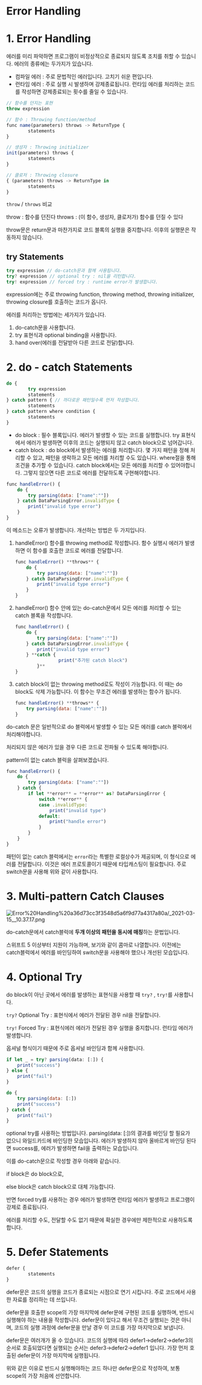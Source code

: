 # Error Handling

# 1. Error Handling

에러를 미리 파악하면 프로그램이 비정상적으로 종료되지 않도록 조치를 취할 수 있습니다. 에러의 종류에는 두가지가 있습니다. 

- 컴파일 에러 : 주로 문법적인 에러입니다. 고치기 쉬운 편입니다.
- 런타임 에러 : 주로 실행 시 발생하며 강제종료됩니다. 런타임 에러를 처리하는 코드를 작성하면 강제종료되는 횟수를 줄일 수 있습니다.

```jsx
// 함수를 던지는 표현 
throw expression

// 함수 : Throwing function/method
func name(parameters) throws -> ReturnType {
		statements
}

// 생성자 : Throwing initializer
init(parameters) throws {
		statements
}

// 클로저 : Throwing closure
{ (parameters) throws -> ReturnType in
		statements
}
```

`throw` / `throws` 비교 

throw : 함수를 던진다
throws : (이 함수, 생성자, 클로저가) 함수를 던질 수 있다

throw문은 return문과 마찬가지로 코드 블록의 실행을 중지합니다. 이후의 실행문은 작동하지 않습니다. 

## try Statements

```jsx
try expression // do-catch문과 함께 사용됩니다. 
try? expression // optional try : nil을 리턴합니다.
try! expression // forced try : runtime error가 발생합니다. 
```

expression에는 주로 throwing function, throwing method, throwing initializer, throwing closure를 호출하는 코드가 옵니다. 

에러를 처리하는 방법에는 세가지가 있습니다.

1. do-catch문을 사용합니다.
2. try 표현식과 optional binding을 사용합니다.
3. hand over(에러를 전달받아 다른 코드로 전달)합니다. 

# 2. do - catch Statements

```jsx
do {
		try expression
		statements
} catch pattern { // 까다로운 패턴일수록 먼저 작성합니다. 
		statements
} catch pattern where condition {
		statements
}
```

- do block : 필수 블록입니다. 에러가 발생할 수 있는 코드를 실행합니다. 
try 표현식에서 에러가 발생하면 이후의 코드는 실행되지 않고 catch block으로 넘어갑니다.
- catch block : do block에서 발생하는 에러를 처리합니다. 몇 가지 패턴을 정해 처리할 수 있고, 패턴을 생락하고 모든 에러를 처리할 수도 있습니다. where절을 통해 조건을 추가할 수 있습니다. 
catch block에서는 모든 에러를 처리할 수 있어야합니다. 그렇지 않으면 다른 코드로 에러를 전달하도록 구현해야합니다.

```jsx
func handleError() {
    do {
        try parsing(data: ["name":""])
    } catch DataParsingError.invalidType {
        print("invalid type error")
    }
}
```

이 메소드는 오류가 발생합니다. 개선하는 방법은 두 가지입니다.

1. handleError() 함수를 throwing method로 작성합니다. 함수 실행시 에러가 발생하면 이 함수를 호출한 코드로 에러를 전달합니다. 

    ```jsx
    func handleError() **throws** {
        do {
            try parsing(data: ["name":""])
        } catch DataParsingError.invalidType {
            print("invalid type error")
        }
    }
    ```

2. handleError() 함수 안에 있는 do-catch문에서 모든 에러를 처리할 수 있는 catch 블록을 작성합니다.

    ```jsx
    func handleError() {
        do {
            try parsing(data: ["name":""])
        } catch DataParsingError.invalidType {
            print("invalid type error")
        } **catch {
    				print("추가된 catch block")
    		}**
    }
    ```

3. catch block이 없는 throwing method로도 작성이 가능합니다. 이 때는 do block도 삭제 가능합니다. 이 함수는 무조건 에러를 발생하는 함수가 됩니다. 

    ```jsx
    func handleError() **throws** {
        try parsing(data: ["name":""])
    }
    ```

do-catch 문은 일반적으로 do 블럭에서 발생할 수 있는 모든 에러를 catch 블럭에서 처리해야합니다. 

처리되지 않은 에러가 있을 경우 다른 코드로 전파될 수 있도록 해야합니다. 

pattern이 없는 catch 블럭을 살펴보겠습니다.

```jsx
func handleError() {
    do {
        try parsing(data: ["name":""])
    } catch {
        if let **error** = **error** as? DataParsingError {
            switch **error** {
            case .invalidType:
                print("invalid type")
            default:
                print("handle error")
            }
        }
    }
}
```

패턴이 없는 catch 블럭에서는 `error`라는 특별한 로컬상수가 제공되며, 이 형식으로 에러를 전달합니다. 이것은 에러 프로토콜이기 때문에 타입캐스팅이 필요합니다. 주로 switch문을 사용해 위와 같이 사용합니다. 

# 3. Multi-pattern Catch Clauses

![Error%20Handling%20a36d73cc3f3548d5a6f9d77a4317a80a/_2021-03-15__10.37.17.png](Error%20Handling%20a36d73cc3f3548d5a6f9d77a4317a80a/_2021-03-15__10.37.17.png)

do-catch문에서 catch블럭에 **두개 이상의 패턴을 동시에 매칭**하는 문법입니다.

스위프트 5 이상부터 지원이 가능하며, 보기와 같이 콤마로 나열합니다. 이전에는 catch블럭에서 에러를 바인딩하여 switch문을 사용해야 했으나 개선된 모습입니다.

# 4. Optional Try

do block이 아닌 곳에서 에러를 발생하는 표현식을 사용할 때 `try?` , `try!`를 사용합니다.

`try?` Optional Try : 표현식에서 에러가 전달된 경우 nil을 전달합니다.

`try!` Forced Try : 표현식에러 에러가 전달된 경우 실행을 중지합니다. 런타임 에러가 발생합니다.

옵셔널 형식이기 때문에 주로 옵셔널 바인딩과 함께 사용합니다. 

```jsx
if let _ = try? parsing(data: [:]) {
    print("success")
} else {
    print("fail")
}

do {
    try parsing(data: [:])
    print("success")
} catch {
    print("fail")
}
```

optional try를 사용하는 방법입니다. parsing(data: [:])의 결과를 바인딩 할 필요가 없으니 와일드카드에 바인딩한 모습입니다. 에러가 발생하지 않아 올바르게 바인딩 된다면 success를, 에러가 발생하면 fail을 출력하는 모습입니다. 

이를 do-catch문으로 작성할 경우 아래와 같습니다.

if block은 do block으로,

else block은 catch block으로 대체 가능합니다. 

반면 forced try를 사용하는 경우 에러가 발생하면 런타임 에러가 발생하고 프로그램이 강제로 종료됩니다.

에러를 처리할 수도, 전달할 수도 없기 때문에 확실한 경우에만 제한적으로 사용하도록 합니다. 

# 5. Defer Statements

```jsx
defer { 
		statements 
}
```

defer문은 코드의 실행을 코드가 종료되는 시점으로 연기 시킵니다. 주로 코드에서 사용한 자료를 정리하는 데 쓰입니다.

defer문을 호출한 scope의 가장 마지막에 defer문에 구현된 코드를 실행하며, 반드시 실행해야 하는 내용을 작성합니다. defer문이 있다고 해서 무조건 실행되는 것은 아니며, 코드의 실행 과정에 defer문을 만날 경우 이 코드를 가장 마지막으로 보냅니다. 

defer문은 여러개가 올 수 있습니다. 코드의 실행에 따라 defer1→defer2→defer3의 순서로 호출되었다면 실행되는 순서는 defer3→defer2→defer1 입니다. 가장 먼저 호출된 defer문이 가장 마지막에 실행됩니다.

위와 같은 이유로 반드시 실행해야하는 코드 하나만 defer문으로 작성하여, 보통 scope의 가장 처음에 선언합니다.